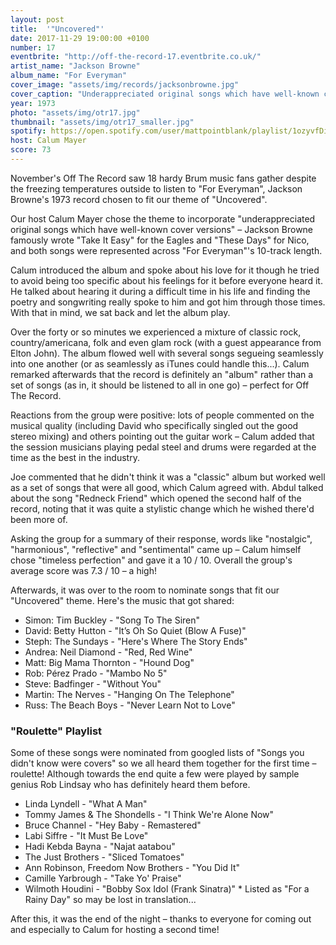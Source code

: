 ```yaml
---
layout: post
title:  '"Uncovered"'
date: 2017-11-29 19:00:00 +0100
number: 17
eventbrite: "http://off-the-record-17.eventbrite.co.uk/"
artist_name: "Jackson Browne"
album_name: "For Everyman"
cover_image: "assets/img/records/jacksonbrowne.jpg"
cover_caption: "Underappreciated original songs which have well-known cover versions."
year: 1973
photo: "assets/img/otr17.jpg"
thumbnail: "assets/img/otr17_smaller.jpg"
spotify: https://open.spotify.com/user/mattpointblank/playlist/1ozyvfDibjon41PiZnTk94
host: Calum Mayer
score: 73
---
```


November's Off The Record saw 18 hardy Brum music fans gather despite the freezing temperatures outside to listen to "For Everyman", Jackson Browne's 1973 record chosen to fit our theme of "Uncovered".

Our host Calum Mayer chose the theme to incorporate "underappreciated original songs which have well-known cover versions" – Jackson Browne famously wrote "Take It Easy" for the Eagles and "These Days" for Nico, and both songs were represented across "For Everyman"'s 10-track length.

Calum introduced the album and spoke about his love for it though he tried to avoid being too specific about his feelings for it before everyone heard it. He talked about hearing it during a difficult time in his life and finding the poetry and songwriting really spoke to him and got him through those times. With that in mind, we sat back and let the album play.

Over the forty or so minutes we experienced a mixture of classic rock, country/americana, folk and even glam rock (with a guest appearance from Elton John). The album flowed well with several songs segueing seamlessly into one another (or as seamlessly as iTunes could handle this...). Calum remarked afterwards that the record is definitely an "album" rather than a set of songs (as in, it should be listened to all in one go) – perfect for Off The Record.

Reactions from the group were positive: lots of people commented on the musical quality (including David who specifically singled out the good stereo mixing) and others pointing out the guitar work – Calum added that the session musicians playing pedal steel and drums were regarded at the time as the best in the industry.

Joe commented that he didn't think it was a "classic" album but worked well as a set of songs that were all good, which Calum agreed with. Abdul talked about the song "Redneck Friend" which opened the second half of the record, noting that it was quite a stylistic change which he wished there'd been more of.

Asking the group for a summary of their response, words like "nostalgic", "harmonious", "reflective" and "sentimental" came up – Calum himself chose "timeless perfection" and gave it a 10 / 10. Overall the group's average score was 7.3 / 10 – a high!

Afterwards, it was over to the room to nominate songs that fit our "Uncovered" theme. Here's the music that got shared:

- Simon: Tim Buckley - "Song To The Siren"
- David: Betty Hutton - "It’s Oh So Quiet (Blow A Fuse)"
- Steph: The Sundays - "Here's Where The Story Ends"
- Andrea: Neil Diamond - "Red, Red Wine"
- Matt: Big Mama Thornton - "Hound Dog"
- Rob: Pérez Prado - "Mambo No 5"
- Steve: Badfinger - "Without You"
- Martin: The Nerves - "Hanging On The Telephone"
- Russ: The Beach Boys - "Never Learn Not to Love"

### "Roulette" Playlist
Some of these songs were nominated from googled lists of "Songs you didn't know were covers" so we all heard them together for the first time – roulette! Although towards the end quite a few were played by sample genius Rob Lindsay who has definitely heard them before.

- Linda Lyndell - "What A Man"
- Tommy James & The Shondells - "I Think We're Alone Now"
- Bruce Channel - "Hey Baby - Remastered"
- Labi Siffre - "It Must Be Love"
- Hadi Kebda Bayna - "Najat aatabou"
- The Just Brothers - "Sliced Tomatoes"
- Ann Robinson, Freedom Now Brothers - "You Did It"
- Camille Yarbrough - "Take Yo' Praise"
- Wilmoth Houdini - "Bobby Sox Idol (Frank Sinatra)"
\* Listed as "For a Rainy Day" so may be lost in translation...

After this, it was the end of the night – thanks to everyone for coming out and especially to Calum for hosting a second time!
